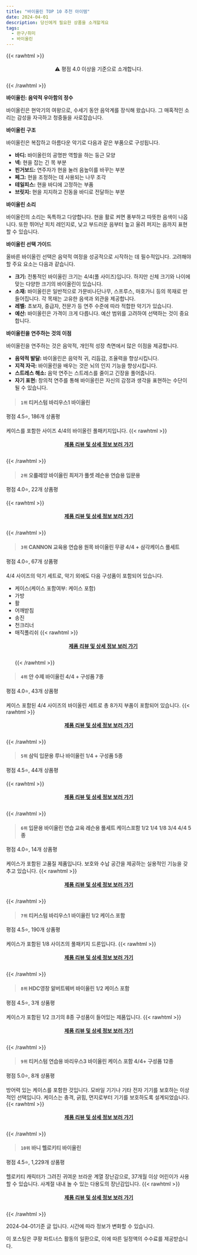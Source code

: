```yaml
---
title: "바이올린 TOP 10 추천 아이템"
date: 2024-04-01
description: 당신에게 필요한 상품을 소개할게요
tags:
  - 완구/취미
  - 바이올린
---
```

{{< rawhtml >}}<div class="toc" style="text-align: center; height: 50px; line-height: 2;">  <p>⚠️ 평점 4.0 이상을 기준으로 소개합니다.<br></p></div> {{< /rawhtml >}}

**바이올린: 음악적 우아함의 정수**

바이올린은 현악기의 여왕으로, 수세기 동안 음악계를 장식해 왔습니다. 그 매혹적인 소리는 감성을 자극하고 청중들을 사로잡습니다.

**바이올린 구조**

바이올린은 복잡하고 아름다운 악기로 다음과 같은 부품으로 구성됩니다.

* **바디:** 바이올린의 공명판 역할을 하는 둥근 모양
* **넥:** 현을 잡는 긴 목 부분
* **핀거보드:** 연주자가 현을 눌러 음높이를 바꾸는 부분
* **페그:** 현을 조정하는 데 사용되는 나무 조각
* **테일피스:** 현을 바디에 고정하는 부품
* **브릿지:** 현을 지지하고 진동을 바디로 전달하는 부분

**바이올린 소리**

바이올린의 소리는 독특하고 다양합니다. 현을 활로 켜면 풍부하고 따뜻한 음색이 나옵니다. 또한 뛰어난 피치 레인지로, 낮고 부드러운 음부터 높고 울려 퍼지는 음까지 표현할 수 있습니다.

**바이올린 선택 가이드**

올바른 바이올린 선택은 음악적 여정을 성공적으로 시작하는 데 필수적입니다. 고려해야 할 주요 요소는 다음과 같습니다.

* **크기:** 전통적인 바이올린 크기는 4/4(풀 사이즈)입니다. 하지만 신체 크기와 나이에 맞는 다양한 크기의 바이올린이 있습니다.
* **소재:** 바이올린은 일반적으로 가문비나단나무, 스프루스, 마호가니 등의 목재로 만들어집니다. 각 목재는 고유한 음색과 외관을 제공합니다.
* **레벨:** 초보자, 중급자, 전문가 등 연주 수준에 따라 적합한 악기가 있습니다.
* **예산:** 바이올린은 가격이 크게 다릅니다. 예산 범위를 고려하여 선택하는 것이 중요합니다.

**바이올린을 연주하는 것의 이점**

바이올린을 연주하는 것은 음악적, 개인적 성장 측면에서 많은 이점을 제공합니다.

* **음악적 발달:** 바이올린은 음악적 귀, 리듬감, 조율력을 향상시킵니다.
* **지적 자극:** 바이올린을 배우는 것은 뇌의 인지 기능을 향상시킵니다.
* **스트레스 해소:** 음악 연주는 스트레스를 줄이고 긴장을 풀어줍니다.
* **자기 표현:** 창의적 연주를 통해 바이올린은 자신의 감정과 생각을 표현하는 수단이 될 수 있습니다.


>#### `1위` 티커스텀 바리우스1 바이올린
평점 4.5⭐, 186개 상품평

케이스를 포함한 사이즈 4/4의 바이올린 풀패키지입니다.
{{< rawhtml >}}<div class="toc" style="text-align: center; height: 50px; line-height: 2;"><p><b><a href="https://link.coupang.com/re/AFFSDP?lptag=AF5033054&pageKey=7544434375&itemId=195242177&vendorItemId=70753434006&traceid=V0-153-63d2174fa0aa06f0&requestid=20240401152933311049596669&token=31850B%7CGM">제품 리뷰 및 상세 정보 보러 가기</a></b><br></p> </div>{{< /rawhtml >}}

>#### `2위` 오를레앙 바이올린 최저가 풀셋 레슨용 연습용 입문용
평점 4.0⭐, 22개 상품평


{{< rawhtml >}}<div class="toc" style="text-align: center; height: 50px; line-height: 2;"><p><b><a href="https://link.coupang.com/re/AFFSDP?lptag=AF5033054&pageKey=7284916932&itemId=18606766134&vendorItemId=85742654255&traceid=V0-153-f7b0eef1836487ac&requestid=20240401152933311049596669&token=31850B%7CGM">제품 리뷰 및 상세 정보 보러 가기</a></b><br></p> </div>{{< /rawhtml >}}

>#### `3위` CANNON 교육용 연습용 원목 바이올린 무광 4/4 + 삼각케이스 풀세트
평점 4.0⭐, 67개 상품평

4/4 사이즈의 악기 세트로, 악기 외에도 다음 구성품이 포함되어 있습니다.

* 케이스(케이스 포함여부: 케이스 포함)
* 가방
* 활
* 어깨받침
* 송진
* 천크리너
* 매직폴리쉬
{{< rawhtml >}}<div class="toc" style="text-align: center; height: 50px; line-height: 2;"><p><b><a href="https://link.coupang.com/re/AFFSDP?lptag=AF5033054&pageKey=3331052&itemId=15548458&vendorItemId=74657236397&traceid=V0-153-9c3d22843ad79781&requestid=20240401152933311049596669&token=31850B%7CGM">제품 리뷰 및 상세 정보 보러 가기</a></b><br></p> </div>{{< /rawhtml >}}

>#### `4위` 얀 수제 바이올린 4/4 + 구성품 7종
평점 4.0⭐, 43개 상품평

케이스 포함된 4/4 사이즈의 바이올린 세트로 총 8가지 부품이 포함되어 있습니다.
{{< rawhtml >}}<div class="toc" style="text-align: center; height: 50px; line-height: 2;"><p><b><a href="https://link.coupang.com/re/AFFSDP?lptag=AF5033054&pageKey=5498881031&itemId=8536707707&vendorItemId=79595177029&traceid=V0-153-9b7558fb158f80e1&requestid=20240401152933311049596669&token=31850B%7CGM">제품 리뷰 및 상세 정보 보러 가기</a></b><br></p> </div>{{< /rawhtml >}}

>#### `5위` 삼익 입문용 루나 바이올린 1/4 + 구성품 5종
평점 4.5⭐, 44개 상품평


{{< rawhtml >}}<div class="toc" style="text-align: center; height: 50px; line-height: 2;"><p><b><a href="https://link.coupang.com/re/AFFSDP?lptag=AF5033054&pageKey=2123885268&itemId=3604006537&vendorItemId=71589685635&traceid=V0-153-4f0df48b141b8eb1&requestid=20240401152933311049596669&token=31850B%7CGM">제품 리뷰 및 상세 정보 보러 가기</a></b><br></p> </div>{{< /rawhtml >}}

>#### `6위` 입문용 바이올린 연습 교육 레슨용 풀세트 케이스포함 1/2 1/4 1/8 3/4 4/4 5종
평점 4.0⭐, 14개 상품평

케이스가 포함된 고품질 제품입니다. 보호와 수납 공간을 제공하는 실용적인 기능을 갖추고 있습니다.
{{< rawhtml >}}<div class="toc" style="text-align: center; height: 50px; line-height: 2;"><p><b><a href="https://link.coupang.com/re/AFFSDP?lptag=AF5033054&pageKey=6121891412&itemId=11609828180&vendorItemId=78884522079&traceid=V0-153-3aef5b9a65995603&requestid=20240401152933311049596669&token=31850B%7CGM">제품 리뷰 및 상세 정보 보러 가기</a></b><br></p> </div>{{< /rawhtml >}}

>#### `7위` 티커스텀 바리우스1 바이올린 1/2 케이스 포함
평점 4.5⭐, 190개 상품평

케이스가 포함된 1/8 사이즈의 풀패키지 드론입니다.
{{< rawhtml >}}<div class="toc" style="text-align: center; height: 50px; line-height: 2;"><p><b><a href="https://link.coupang.com/re/AFFSDP?lptag=AF5033054&pageKey=28274657&itemId=108818597&vendorItemId=71144682016&traceid=V0-153-16e3b2bced930707&requestid=20240401152933311049596669&token=31850B%7CGM">제품 리뷰 및 상세 정보 보러 가기</a></b><br></p> </div>{{< /rawhtml >}}

>#### `8위` HDC영창 알버트웨버 바이올린 1/2 케이스 포함
평점 4.5⭐, 3개 상품평

케이스가 포함된 1/2 크기의 8종 구성품이 들어있는 제품입니다.
{{< rawhtml >}}<div class="toc" style="text-align: center; height: 50px; line-height: 2;"><p><b><a href="https://link.coupang.com/re/AFFSDP?lptag=AF5033054&pageKey=7613256516&itemId=20168229430&vendorItemId=87260489037&traceid=V0-153-0c33acc1e4efe4dd&requestid=20240401152933311049596669&token=31850B%7CGM">제품 리뷰 및 상세 정보 보러 가기</a></b><br></p> </div>{{< /rawhtml >}}

>#### `9위` 티커스텀 연습용 바리우스3 바이올린 케이스 포함 4/4+ 구성품 12종
평점 5.0⭐, 8개 상품평

방어력 있는 케이스를 포함한 것입니다. 모바일 기기나 기타 전자 기기를 보호하는 이상적인 선택입니다. 케이스는 충격, 긁힘, 먼지로부터 기기를 보호하도록 설계되었습니다.
{{< rawhtml >}}<div class="toc" style="text-align: center; height: 50px; line-height: 2;"><p><b><a href="https://link.coupang.com/re/AFFSDP?lptag=AF5033054&pageKey=1821938199&itemId=3100175542&vendorItemId=71087959874&traceid=V0-153-cdda63ccf7d76d1b&requestid=20240401152933311049596669&token=31850B%7CGM">제품 리뷰 및 상세 정보 보러 가기</a></b><br></p> </div>{{< /rawhtml >}}

>#### `10위` 바니 헬로키티 바이올린
평점 4.5⭐, 1,229개 상품평

헬로키티 캐릭터가 그려진 귀여운 브라운 계열 장난감으로, 37개월 이상 어린이가 사용할 수 있습니다. 사계절 내내 놀 수 있는 다용도의 장난감입니다.
{{< rawhtml >}}<div class="toc" style="text-align: center; height: 50px; line-height: 2;"><p><b><a href="https://link.coupang.com/re/AFFSDP?lptag=AF5033054&pageKey=13745528&itemId=76914194&vendorItemId=3067230390&traceid=V0-153-7dd823168fa01b6d&requestid=20240401152933311049596669&token=31850B%7CGM">제품 리뷰 및 상세 정보 보러 가기</a></b><br></p> </div>{{< /rawhtml >}}


2024-04-01기준 글 입니다.
시간에 따라 정보가 변화할 수 있습니다.

이 포스팅은 쿠팡 파트너스 활동의 일환으로, 이에 따른 일정액의 수수료를 제공받습니다.